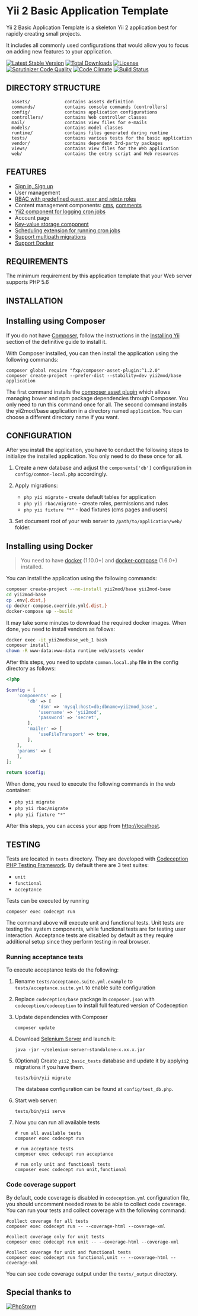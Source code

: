 Yii 2 Basic Application Template
================================

Yii 2 Basic Application Template is a skeleton Yii 2 application best for
rapidly creating small projects.

It includes all commonly used configurations that would allow you to focus on adding new
features to your application.

[![Latest Stable Version](https://poser.pugx.org/yii2mod/base/v/stable)](https://packagist.org/packages/yii2mod/base)
[![Total Downloads](https://poser.pugx.org/yii2mod/base/downloads)](https://packagist.org/packages/yii2mod/base)
[![License](https://poser.pugx.org/yii2mod/base/license)](https://packagist.org/packages/yii2mod/base)
[![Scrutinizer Code Quality](https://scrutinizer-ci.com/g/yii2mod/base/badges/quality-score.png?b=master)](https://scrutinizer-ci.com/g/yii2mod/base/?branch=master) 
[![Code Climate](https://codeclimate.com/github/yii2mod/base/badges/gpa.svg)](https://codeclimate.com/github/yii2mod/base)
[![Build Status](https://travis-ci.org/yii2mod/base.svg?branch=master)](https://travis-ci.org/yii2mod/base)

DIRECTORY STRUCTURE
-------------------

      assets/             contains assets definition
      commands/           contains console commands (controllers)
      config/             contains application configurations
      controllers/        contains Web controller classes
      mail/               contains view files for e-mails
      models/             contains model classes
      runtime/            contains files generated during runtime
      tests/              contains various tests for the basic application
      vendor/             contains dependent 3rd-party packages
      views/              contains view files for the Web application
      web/                contains the entry script and Web resources

## FEATURES
- [Sign in, Sign up](https://github.com/yii2mod/yii2-user)
- User management
- [RBAC with predefined `guest`, `user` and `admin` roles](https://github.com/yii2mod/yii2-rbac)
- Content management components: [cms](https://github.com/yii2mod/yii2-cms), [comments](https://github.com/yii2mod/yii2-comments)
- [Yii2 component for logging cron jobs](https://github.com/yii2mod/yii2-cron-log)
- Account page
- [Key-value storage component](https://github.com/yii2mod/yii2-settings)
- [Scheduling extension for running cron jobs](https://github.com/yii2mod/yii2-scheduling)
- [Support multipath migrations](https://github.com/yii2mod/base/blob/master/config/console.php#L10)
- [Support Docker](https://github.com/yii2mod/base#installing-using-docker)


REQUIREMENTS
------------

The minimum requirement by this application template that your Web server supports PHP 5.6


INSTALLATION
------------

## Installing using Composer

If you do not have [Composer](http://getcomposer.org/), follow the instructions in the
[Installing Yii](https://github.com/yiisoft/yii2/blob/master/docs/guide/start-installation.md#installing-via-composer) section of the definitive guide to install it.

With Composer installed, you can then install the application using the following commands:

    composer global require "fxp/composer-asset-plugin:^1.2.0"
    composer create-project --prefer-dist --stability=dev yii2mod/base application

The first command installs the [composer asset plugin](https://github.com/francoispluchino/composer-asset-plugin/)
which allows managing bower and npm package dependencies through Composer. You only need to run this command
once for all. The second command installs the yii2mod/base application in a directory named `application`.
You can choose a different directory name if you want.

CONFIGURATION
-------------
After you install the application, you have to conduct the following steps to initialize
the installed application. You only need to do these once for all.

1. Create a new database and adjust the `components['db']` configuration in `config/common-local.php` accordingly.

2. Apply migrations:
    - `php yii migrate` - create default tables for application
    - `php yii rbac/migrate` - create roles, permissions and rules
    - `php yii fixture "*"` - load fixtures (cms pages and users)

3. Set document root of your web server to `/path/to/application/web/` folder.


Installing using Docker
-----------------------

> You need to have [docker](http://www.docker.com) (1.10.0+) and
[docker-compose](https://docs.docker.com/compose/install/) (1.6.0+) installed.

You can install the application using the following commands:

```sh
composer create-project --no-install yii2mod/base yii2mod-base
cd yii2mod-base
cp .env{.dist,}
cp docker-compose.override.yml{.dist,}
docker-compose up --build
```
It may take some minutes to download the required docker images. When
done, you need to install vendors as follows:

```sh
docker exec -it yii2modbase_web_1 bash
composer install
chown -R www-data:www-data runtime web/assets vendor
```

After this steps, you need to update `common.local.php` file in the config directory as follows:
```php
<?php

$config = [
    'components' => [
        'db' => [
            'dsn' => 'mysql:host=db;dbname=yii2mod_base',
            'username' => 'yii2mod',
            'password' => 'secret',
        ],
        'mailer' => [
            'useFileTransport' => true,
        ],
    ],
    'params' => [
    ],
];

return $config;
```

When done, you need to execute the following commands in the web container:
- `php yii migrate`
- `php yii rbac/migrate`
- `php yii fixture "*"`

After this steps, you can access your app from [http://localhost](http://localhost).

TESTING
-------

Tests are located in `tests` directory. They are developed with [Codeception PHP Testing Framework](http://codeception.com/).
By default there are 3 test suites:

- `unit`
- `functional`
- `acceptance`

Tests can be executed by running

```
composer exec codecept run
``` 

The command above will execute unit and functional tests. Unit tests are testing the system components, while functional
tests are for testing user interaction. Acceptance tests are disabled by default as they require additional setup since
they perform testing in real browser. 


### Running  acceptance tests

To execute acceptance tests do the following:  

1. Rename `tests/acceptance.suite.yml.example` to `tests/acceptance.suite.yml` to enable suite configuration

2. Replace `codeception/base` package in `composer.json` with `codeception/codeception` to install full featured
   version of Codeception

3. Update dependencies with Composer 

    ```
    composer update  
    ```

4. Download [Selenium Server](http://www.seleniumhq.org/download/) and launch it:

    ```
    java -jar ~/selenium-server-standalone-x.xx.x.jar
    ``` 

5. (Optional) Create `yii2_basic_tests` database and update it by applying migrations if you have them.

   ```
   tests/bin/yii migrate
   ```

   The database configuration can be found at `config/test_db.php`.


6. Start web server:

    ```
    tests/bin/yii serve
    ```

7. Now you can run all available tests

   ```
   # run all available tests
   composer exec codecept run

   # run acceptance tests
   composer exec codecept run acceptance

   # run only unit and functional tests
   composer exec codecept run unit,functional
   ```

### Code coverage support

By default, code coverage is disabled in `codeception.yml` configuration file, you should uncomment needed rows to be able
to collect code coverage. You can run your tests and collect coverage with the following command:

```
#collect coverage for all tests
composer exec codecept run -- --coverage-html --coverage-xml

#collect coverage only for unit tests
composer exec codecept run unit -- --coverage-html --coverage-xml

#collect coverage for unit and functional tests
composer exec codecept run functional,unit -- --coverage-html --coverage-xml
```

You can see code coverage output under the `tests/_output` directory.

Special thanks to
------------
[![PhpStorm](http://resources.jetbrains.com/assets/media/open-graph/jetbrains_250x250.png)](https://www.jetbrains.com/phpstorm/)

